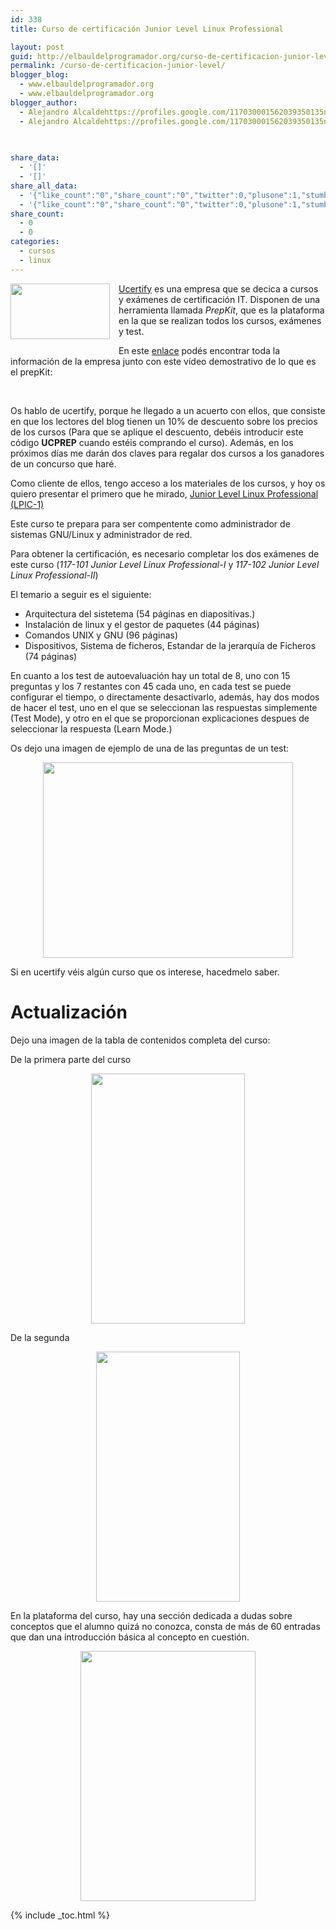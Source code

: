 ```yaml
---
id: 338
title: Curso de certificación Junior Level Linux Professional

layout: post
guid: http://elbauldelprogramador.org/curso-de-certificacion-junior-level-linux-professional/
permalink: /curso-de-certificacion-junior-level/
blogger_blog:
  - www.elbauldelprogramador.org
  - www.elbauldelprogramador.org
blogger_author:
  - Alejandro Alcaldehttps://profiles.google.com/117030001562039350135noreply@blogger.com
  - Alejandro Alcaldehttps://profiles.google.com/117030001562039350135noreply@blogger.com

  
  
share_data:
  - '[]'
  - '[]'
share_all_data:
  - '{"like_count":"0","share_count":"0","twitter":0,"plusone":1,"stumble":0,"pinit":0,"count":1,"time":1333551710}'
  - '{"like_count":"0","share_count":"0","twitter":0,"plusone":1,"stumble":0,"pinit":0,"count":1,"time":1333551710}'
share_count:
  - 0
  - 0
categories:
  - cursos
  - linux
---
```

<div class="separator" style="clear: both; text-align: center;">
  <a href="http://1.bp.blogspot.com/-6G3ZpXioMHc/TzkNgUqcjRI/AAAAAAAACD8/uUNSJ9drHoM/s1600/Screenshot.png" imageanchor="1" style="clear:left; float:left;margin-right:1em; margin-bottom:1em"><img border="0" height="89" width="159" src="http://1.bp.blogspot.com/-6G3ZpXioMHc/TzkNgUqcjRI/AAAAAAAACD8/uUNSJ9drHoM/s400/Screenshot.png" /></a>
</div>

<a target="_blank" href="http://www.ucertify.com/">Ucertify</a> es una empresa que se decica a cursos y exámenes de certificación IT. Disponen de una herramienta llamada *PrepKit*, que es la plataforma en la que se realizan todos los cursos, exámenes y test.

En este <a target="_blank" href="http://www.ucertify.com/about/prepkit-tour.html">enlace</a> podés encontrar toda la información de la empresa junto con este vídeo demostrativo de lo que es el prepKit:

<center>
  <br />
</center>

  
<!--more-->

Os hablo de ucertify, porque he llegado a un acuerto con ellos, que consiste en que los lectores del blog tienen un 10% de descuento sobre los precios de los cursos (Para que se aplique el descuento, debéis introducir este código **UCPREP** cuando estéis comprando el curso). Además, en los próximos días me darán dos claves para regalar dos cursos a los ganadores de un concurso que haré.

Como cliente de ellos, tengo acceso a los materiales de los cursos, y hoy os quiero presentar el primero que he mirado, <a target="_blank" href="http://www.ucertify.com/certifications/LPI/lpic-1.html?af=algui91">Junior Level Linux Professional (LPIC-1)</a>

Este curso te prepara para ser compentente como administrador de sistemas GNU/Linux y administrador de red.

Para obtener la certificación, es necesario completar los dos exámenes de este curso (*117-101 Junior Level Linux Professional-I* y *117-102 Junior Level Linux Professional-II*)

El temario a seguir es el siguiente:

  * Arquitectura del sistetema (54 páginas en diapositivas.) 
  * Instalación de linux y el gestor de paquetes (44 páginas)
  * Comandos UNIX y GNU (96 páginas)
  * Dispositivos, Sistema de ficheros, Estandar de la jerarquía de Ficheros (74 páginas)

En cuanto a los test de autoevaluación hay un total de 8, uno con 15 preguntas y los 7 restantes con 45 cada uno, en cada test se puede configurar el tiempo, o directamente desactivarlo, además, hay dos modos de hacer el test, uno en el que se seleccionan las respuestas simplemente (Test Mode), y otro en el que se proporcionan explicaciones despues de seleccionar la respuesta (Learn Mode.)

Os dejo una imagen de ejemplo de una de las preguntas de un test:

<div class="separator" style="clear: both; text-align: center;">
  <a href="http://4.bp.blogspot.com/-NUpGin59K7U/TzkwJHsM7WI/AAAAAAAACEM/b5OGNlYGXRo/s1600/Screenshot-2.png" imageanchor="1" style="margin-left:1em; margin-right:1em"><img border="0" height="313" width="400" src="http://4.bp.blogspot.com/-NUpGin59K7U/TzkwJHsM7WI/AAAAAAAACEM/b5OGNlYGXRo/s400/Screenshot-2.png" /></a>
</div>

Si en ucertify véis algún curso que os interese, hacedmelo saber.

# Actualización

Dejo una imagen de la tabla de contenidos completa del curso:

De la primera parte del curso

<div class="separator" style="clear: both; text-align: center;">
  <a href="http://1.bp.blogspot.com/-knp0IVITSos/TzuWiytgjeI/AAAAAAAACE0/HQI4GmK-wjw/s1600/Screenshot.png" imageanchor="1" style="margin-left:1em; margin-right:1em"><img border="0" height="400" width="246" src="http://1.bp.blogspot.com/-knp0IVITSos/TzuWiytgjeI/AAAAAAAACE0/HQI4GmK-wjw/s400/Screenshot.png" /></a>
</div>

De la segunda

<div class="separator" style="clear: both; text-align: center;">
  <a href="http://2.bp.blogspot.com/-RGxpStRY1RQ/TzuZUDtYBWI/AAAAAAAACFU/eIqb3v2GTzA/s1600/Screenshot-3.png" imageanchor="1" style="margin-left:1em; margin-right:1em"><img border="0" height="400" width="230" src="http://2.bp.blogspot.com/-RGxpStRY1RQ/TzuZUDtYBWI/AAAAAAAACFU/eIqb3v2GTzA/s400/Screenshot-3.png" /></a>
</div>

En la plataforma del curso, hay una sección dedicada a dudas sobre conceptos que el alumno quizá no conozca, consta de más de 60 entradas que dan una introducción básica al concepto en cuestión.

<div class="separator" style="clear: both; text-align: center;">
  <a href="http://1.bp.blogspot.com/-hA42RLMDjqk/TzuX2xt0zJI/AAAAAAAACFE/eGSZrP3wbKg/s1600/Screenshot-2.png" imageanchor="1" style="margin-left:1em; margin-right:1em"><img border="0" height="400" width="280" src="http://1.bp.blogspot.com/-hA42RLMDjqk/TzuX2xt0zJI/AAAAAAAACFE/eGSZrP3wbKg/s400/Screenshot-2.png" /></a>
</div>



{% include _toc.html %}
